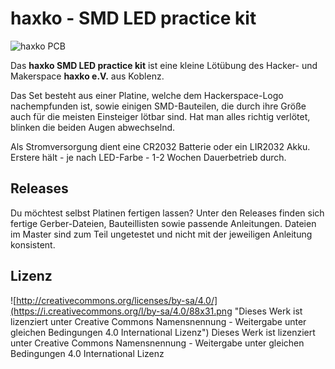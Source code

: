 # haxko - SMD LED practice kit

![haxko PCB](http://img.youtube.com/vi/P-gBLqLPzCo/0.jpg)

Das **haxko SMD LED practice kit** ist eine kleine Lötübung des Hacker- und Makerspace **haxko e.V.** aus Koblenz.

Das Set besteht aus einer Platine, welche dem Hackerspace-Logo nachempfunden ist, sowie einigen SMD-Bauteilen, die durch ihre Größe auch für die meisten Einsteiger lötbar sind. Hat man alles richtig verlötet, blinken die beiden Augen abwechselnd.

Als Stromversorgung dient eine CR2032 Batterie oder ein LIR2032 Akku. Erstere hält - je nach LED-Farbe - 1-2 Wochen Dauerbetrieb durch.

## Releases

Du möchtest selbst Platinen fertigen lassen? Unter den Releases finden sich fertige Gerber-Dateien, Bauteillisten sowie passende Anleitungen. Dateien im Master sind zum Teil ungetestet und nicht mit der jeweiligen Anleitung konsistent.

## Lizenz

![http://creativecommons.org/licenses/by-sa/4.0/](https://i.creativecommons.org/l/by-sa/4.0/88x31.png "Dieses Werk ist lizenziert unter Creative Commons Namensnennung - Weitergabe unter gleichen Bedingungen 4.0 International Lizenz")
Dieses Werk ist lizenziert unter Creative Commons Namensnennung - Weitergabe unter gleichen Bedingungen 4.0 International Lizenz
